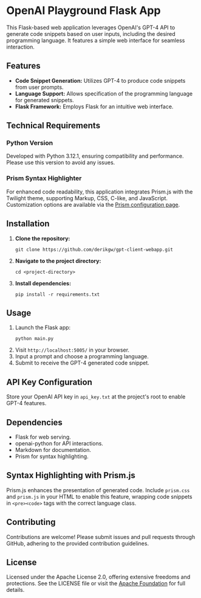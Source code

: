 # OpenAI Playground Flask App

This Flask-based web application leverages OpenAI's GPT-4 API to generate code snippets based on user inputs, including the desired programming language. It features a simple web interface for seamless interaction.

## Features

- **Code Snippet Generation:** Utilizes GPT-4 to produce code snippets from user prompts.
- **Language Support:** Allows specification of the programming language for generated snippets.
- **Flask Framework:** Employs Flask for an intuitive web interface.

## Technical Requirements

### Python Version
Developed with Python 3.12.1, ensuring compatibility and performance. Please use this version to avoid any issues.

### Prism Syntax Highlighter
For enhanced code readability, this application integrates Prism.js with the Twilight theme, supporting Markup, CSS, C-like, and JavaScript. Customization options are available via the [Prism configuration page](https://prismjs.com/download.html#themes=prism-twilight&languages=markup+css+clike+javascript).

## Installation

1. **Clone the repository:**
   ```
   git clone https://github.com/derikgw/gpt-client-webapp.git
   ```
2. **Navigate to the project directory:**
   ```
   cd <project-directory>
   ```
3. **Install dependencies:**
   ```
   pip install -r requirements.txt
   ```

## Usage

1. Launch the Flask app:
   ```
   python main.py
   ```
2. Visit `http://localhost:5005/` in your browser.
3. Input a prompt and choose a programming language.
4. Submit to receive the GPT-4 generated code snippet.

## API Key Configuration

Store your OpenAI API key in `api_key.txt` at the project's root to enable GPT-4 features.

## Dependencies

- Flask for web serving.
- openai-python for API interactions.
- Markdown for documentation.
- Prism for syntax highlighting.

## Syntax Highlighting with Prism.js

Prism.js enhances the presentation of generated code. Include `prism.css` and `prism.js` in your HTML to enable this feature, wrapping code snippets in `<pre><code>` tags with the correct language class.

## Contributing

Contributions are welcome! Please submit issues and pull requests through GitHub, adhering to the provided contribution guidelines.

## License

Licensed under the Apache License 2.0, offering extensive freedoms and protections. See the LICENSE file or visit the [Apache Foundation](https://www.apache.org/licenses/LICENSE-2.0) for full details.
